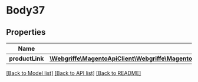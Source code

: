 # Body37

## Properties
Name | Type | Description | Notes
------------ | ------------- | ------------- | -------------
**productLink** | [**\Webgriffe\MagentoApiClient\Webgriffe\MagentoApiClient\Model\CatalogDataCategoryProductLinkInterface**](CatalogDataCategoryProductLinkInterface.md) |  | 

[[Back to Model list]](../README.md#documentation-for-models) [[Back to API list]](../README.md#documentation-for-api-endpoints) [[Back to README]](../README.md)


